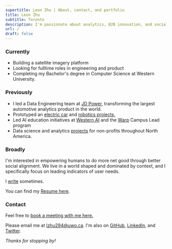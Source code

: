 ```yaml
---
supertitle: Leon Zhu | About, contact, and portfolio
title: Leon Zhu
subtitle: Toronto
description: I'm passionate about analytics, B2B innovation, and social computing.
url: /
draft: false
---
```



### Currently

- Building a satellite imagery platform 
- Looking for fulltime roles in engineering and product
- Completing my Bachelor's degree in Computer Science at Western University.

### Previously

- I led a Data Engineering team at [JD Power](/portfolio/jdpower), transforming the largest automotive analytics product in the world.
- Prototyped an [electric car](/portfolio/regen) and <a href="https://x.com/sincethestudy/status/1889740418784334241" class="button ~info">robotics projects.</a>
- Led AI education initiatives at [Western AI](/portfolio/wai) and the [Warp](/portfolio/warp) Campus Lead program
- Data science and analytics [projects](/portfolio/pangea) for non-profits throughout North America.

### Broadly

I'm interested in empowering humans to do more net good through better social alignment. We live in a world shaped and dominated by context, and I specifically focus on leading indicators of user needs. 

I [write](/blog) sometimes.

You can find my [Resume here](/resume).


### Contact

Feel free to <a href="https://cal.com/leonz" class="button ~info">book a meeting with me here.</a>

Please email me at [lzhu294@uwo.ca](mailto:lzhu294@uwo.ca). I'm also on [GitHub](https://github.com/lehzhu), [LinkedIn](https://www.linkedin.com/in/leon-zhu/), and [Twitter](https://x.com/towheretobegin). 



_Thanks for stopping by!_

